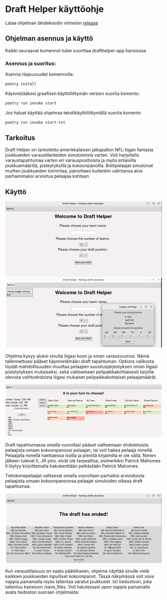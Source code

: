 # Draft Helper käyttöohje

Lataa ohjelman lähdekoodin viimeisin [release](https://github.com/eepek/drafthelper/releases/tag/viikko5)

## Ohjelman asennus ja käyttö

Kaikki seuraavat komennot tulee suorittaa drafthelper-app kansiossa

### Asennus ja suoritus:

Asenna riippuvuudet komennolla:

```bash
poetry install
```

Käynnistääksei graafisen käyttöliittymän version suorita komento:

```bash
poetry run invoke start
```

Jos haluat käyttää ohjelmaa tekstikäyttöliittymällä suorita komento

```bash
poetry run invoke start-txt
```

## Tarkoitus

Draft Helper on tarkoitettu amerikkalaisen jalkapallon NFL-liigan fantasia joukkueiden varaustilanteiden simuloimista varten. Voit harjoitella varaustapahtumaa varten eri varauspositioista ja myös erilaisilla joukkuemäärillä, pisteytyksillä ja kokoonpanoilla. Bottipelaajat simuloivat muitten joukkueiden toimintaa, painottaen kuitenkin valintansa aina parhaimmaksi arvioitua pelaajaa kohtaan.

## Käyttö

![SettingsView](kuvat/settings_view.png)
![OptionsView](kuvat/options_view.png)

Ohjelma kysyy aluksi sinulta liigasi koon ja oman varausvuorosi. Nämä tallennettuasi pääset käynnistämään draft tapahtuman.
Options valikosta löydät mahdollisuuden muuttaa pelaajien suositusjärjestyksen oman liigasi pistetytyksen mukaiseksi, sekä valitsemaan pelipaikkakohtaisesti tarjolla olevista vaihtoehdoista liigasi mukaiset pelipaikkakohtaiset pelaajamäärät.

![DraftView](kuvat/draft_view.png)

Draft tapahtumassa omalla vuorollasi pääset valitsemaan ehdotetuista pelaajista omaan kokoonpanoosi pelaajan, tai voit hakea pelaaja nimellä. Pelaajalla nimellä haettaessa isoilla ja pienillä kirjaimilla ei ole väliä. Nimen jälkeen tulevat II, JR yms. eivät ole tarpeellisa, esimerkiksi Patrick Mahomes II löytyy kirjoittamalla hakukenttään pelkästään Patrick Mahomes.

Tietokonepelaajat valitsevat omalla vuorollaan parhaiksi arvioiduista pelaajista omaan kokoonpanoonsa pelaajat simuloiden oikeaa draft tapahtumaa.

![EndView](kuvat/end_view.png)

Kun varaustilaisuus on saatu päätökseen, ohjelma näyttää sinulle vielä kaikkien joukkueiden lopulliset kokoonpanot. Tässä näkymässä voit _save_ nappia painamalla myös tallentaa varatut joukkueet .txt tiedostoon, joka tallentuu kansioon /save_files. Voit halutessasi _open_ nappia painamalla avata tiedoston suoraan ohjelmasta.